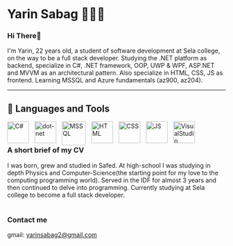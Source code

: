 # Yarin Sabag 👨🏽‍💻
### Hi There👋
I'm Yarin, 22 years old, a student of software development at Sela college, on the way to be a full stack developer.
Studying the .NET platform as backend, specialize in C#, .NET framework, OOP, UWP & WPF, ASP.NET and MVVM as an architectural pattern.
Also specialize in HTML, CSS, JS as frontend.
Learning MSSQL and Azure fundamentals (az900, az204).

---


## 🧰 Languages and Tools
<img align="left" alt="C#" width="50px" title="C#" style="padding-right:10px;" src="https://cdn.jsdelivr.net/gh/devicons/devicon/icons/csharp/csharp-original.svg"/>
<img align="left" alt="dot-net" width="50px" title="dot-net" style="padding-right:10px;" src="https://cdn.jsdelivr.net/gh/devicons/devicon/icons/dot-net/dot-net-original-wordmark.svg"/>
<img align="left" alt="MSSQL" width="55px" title="MS SQL" style="padding-right:10px;" src="https://cdn.jsdelivr.net/gh/devicons/devicon/icons/microsoftsqlserver/microsoftsqlserver-plain-wordmark.svg" />
<img align="left" alt="HTML" width="50px" title="HTML" style="padding-right:10px;" src="https://cdn.jsdelivr.net/gh/devicons/devicon/icons/html5/html5-original.svg" />
<img align="left" alt="CSS" width="50px" title="CSS" style="padding-right:10px;" src="https://cdn.jsdelivr.net/gh/devicons/devicon/icons/css3/css3-original.svg" />
<img align="left" alt="JS" width="50px" title="JavaScript" style="padding-right:10px;" src="https://cdn.jsdelivr.net/gh/devicons/devicon/icons/javascript/javascript-original.svg" />
<img align="left" alt="VisualStudio" width="50px" title="Visual Studio" style="padding-right:10px;" src="https://cdn.jsdelivr.net/gh/devicons/devicon/icons/visualstudio/visualstudio-plain.svg" />
          
<br />

#

### A short brief of my CV
I was born, grew and studied in Safed. At high-school I was studying in depth Physics and Computer-Science(the starting point for my love to the computing programming world).
Served in the IDF for almost 3 years and then continued to delve into programming. Currently studying at Sela college to become a full stack developer.

#

### Contact me
gmail: <a href="yarinsabag2@gmail.com">yarinsabag2@gmail.com</a>

<!--
**Yarins2000/Yarins2000** is a ✨ _special_ ✨ repository because its `README.md` (this file) appears on your GitHub profile.

Here are some ideas to get you started:

- 🔭 I’m currently working on ...
- 🌱 I’m currently learning ...
- 👯 I’m looking to collaborate on ...
- 🤔 I’m looking for help with ...
- 💬 Ask me about ...
- 📫 How to reach me: ...
- 😄 Pronouns: ...
- ⚡ Fun fact: ...
-->
